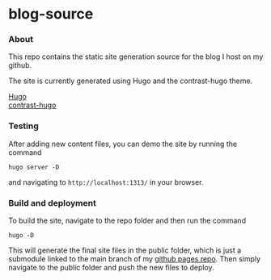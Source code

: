 # blog-source
### About
This repo contains the static site generation source for the blog I host on my github.

The site is currently generated using Hugo and the contrast-hugo theme.

[Hugo](https://gohugo.io/)  
[contrast-hugo](https://github.com/niklasbuschmann/contrast-hugo/tree/9b3ec3d0243d3076342e53bbdcc6579265eb1cb6) 

### Testing
After adding new content files, you can demo the site by running the command
```
hugo server -D
```
and navigating to `http://localhost:1313/` in your browser.

### Build and deployment
To build the site, navigate to the repo folder and then run the command

```
hugo -D
```

This will generate the final site files in the public folder, which is just a submodule linked to the main branch of my [github pages repo](https://github.com/kshatos/kshatos.github.io). Then simply navigate to the public folder and push the new files to deploy.